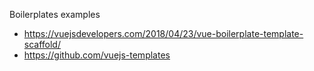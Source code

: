 Boilerplates examples
* https://vuejsdevelopers.com/2018/04/23/vue-boilerplate-template-scaffold/
* https://github.com/vuejs-templates

